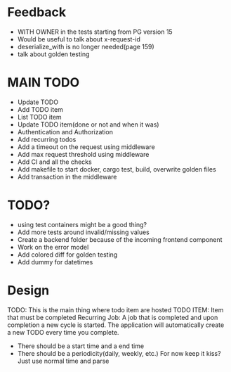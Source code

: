 # Feedback
* WITH OWNER in the tests starting from PG version 15
* Would be useful to talk about x-request-id
* deserialize_with is no longer needed(page 159)
* talk about golden testing

# MAIN TODO
* Update TODO
* Add TODO item
* List TODO item
* Update TODO item(done or not and when it was)
* Authentication and Authorization
* Add recurring todos 
* Add a timeout on the request using middleware
* Add max request threshold using middleware
* Add CI and all the checks
* Add makefile to start docker, cargo test, build, overwrite golden files
* Add transaction in the middleware

# TODO?
* using test containers might be a good thing?
* Add more tests around invalid/missing values
* Create a backend folder because of the incoming frontend component
* Work on the error model
* Add colored diff for golden testing
* Add dummy for datetimes


# Design

TODO: This is the main thing where todo item are hosted
TODO ITEM: Item that must be completed
Recurring Job: A job that is completed and upon completion a new cycle is started.
The application will automatically create a new TODO every time you complete.
* There should be a start time and a end time
* There should be a periodicity(daily, weekly, etc.) For now keep it kiss? Just use normal time and parse

